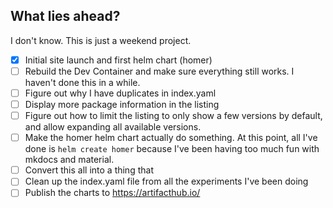 ## What lies ahead?

I don't know. This is just a weekend project. 

- [x] Initial site launch and first helm chart (homer)
- [ ] Rebuild the Dev Container and make sure everything still works. I haven't done this in a while. 
- [ ] Figure out why I have duplicates in index.yaml
- [ ] Display more package information in the listing
- [ ] Figure out how to limit the listing to only show a few versions by default, and allow expanding all available versions. 
- [ ] Make the homer helm chart actually do something. At this point, all I've done is `helm create homer` because I've been having too much fun with mkdocs and material. 
- [ ] Convert this all into a thing that 
- [ ] Clean up the index.yaml file from all the experiments I've been doing
- [ ] Publish the charts to https://artifacthub.io/
